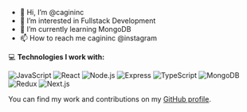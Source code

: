 - 👋 Hi, I’m @cagininc
- 👀 I’m interested in Fullstack Development
- 🌱 I’m currently learning MongoDB
- 📫 How to reach me cagininc @instagram


💻 **Technologies I work with:**

![JavaScript](https://img.shields.io/badge/-JavaScript-F7DF1E?style=flat&logo=JavaScript&logoColor=black)
![React](https://img.shields.io/badge/-React-61DAFB?style=flat&logo=React&logoColor=black)
![Node.js](https://img.shields.io/badge/-Node.js-339933?style=flat&logo=Node.js&logoColor=white)
![Express](https://img.shields.io/badge/-Express-000000?style=flat&logo=Express&logoColor=white)
![TypeScript](https://img.shields.io/badge/-TypeScript-007ACC?style=flat&logo=TypeScript&logoColor=white)
![MongoDB](https://img.shields.io/badge/-MongoDB-47A248?style=flat&logo=MongoDB&logoColor=white)
![Redux](https://raw.githubusercontent.com/reduxjs/redux/master/logo/logo.png)
![Next.js](https://raw.githubusercontent.com/vercel/next.js/canary/public/favicon.ico)


You can find my work and contributions on my [GitHub profile](https://github.com/cagininc).

<!---
cagininc/cagininc is a ✨ special ✨ repository because its `README.md` (this file) appears on your GitHub profile.
You can click the Preview link to take a look at your changes.
--->
